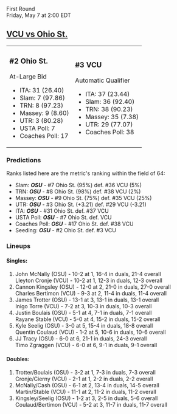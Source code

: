 First Round  
Friday, May 7 at 2:00 EDT
## [VCU vs Ohio St.](https://www.ncaa.com/game/5833396) 

<table><tr><td>  

### #2 Ohio St.  

At-Large Bid  
- ITA: 31 (26.40)  
- Slam: 7 (97.86)  
- TRN: 8 (97.23)  
- Massey: 9 (8.60)  
- UTR: 3 (80.28)  
- USTA Poll: 7  
- Coaches Poll: 17  

</td><td>  

### #3 VCU  

Automatic Qualifier  
- ITA: 37 (23.44)  
- Slam: 36 (92.40)  
- TRN: 38 (90.23)  
- Massey: 35 (7.38)  
- UTR: 29 (77.07)  
- Coaches Poll: 38  

</td></tr></table>  

 ### Predictions  

Ranks listed here are the metric's ranking within the field of 64:  
- Slam: ***OSU*** - #7 Ohio St. (95%) def. #36 VCU (5%)  
- TRN: ***OSU*** - #8 Ohio St. (98%) def. #38 VCU (2%)  
- Massey: ***OSU*** - #9 Ohio St. (75%) def. #35 VCU (25%)  
- UTR: ***OSU*** - #3 Ohio St. (+3.21) def. #29 VCU (-3.21)  
- ITA: ***OSU*** - #31 Ohio St. def. #37 VCU  
- USTA Poll: ***OSU*** - #7 Ohio St. def. VCU  
- Coaches Poll: ***OSU*** - #17 Ohio St. def. #38 VCU  
- Seeding: ***OSU*** - #2 Ohio St. def. #3 VCU  

 ### Lineups  

 #### Singles:  
1. John McNally (OSU) - 10-2 at 1, 16-4 in duals, 21-4 overall  
  Lleyton Cronje (VCU) - 10-2 at 1, 12-3 in duals, 12-3 overall
2. Cannon Kingsley (OSU) - 12-0 at 2, 21-0 in duals, 27-0 overall  
  Charles Bertimon (VCU) - 9-3 at 2, 11-4 in duals, 11-4 overall
3. James Trotter (OSU) - 13-1 at 3, 13-1 in duals, 13-1 overall  
  Inigo Torre (VCU) - 7-2 at 3, 10-3 in duals, 10-3 overall
4. Justin Boulais (OSU) - 5-1 at 4, 7-1 in duals, 7-1 overall  
  Rayane Stable (VCU) - 5-0 at 4, 15-2 in duals, 15-2 overall
5. Kyle Seelig (OSU) - 3-0 at 5, 15-4 in duals, 18-8 overall  
  Quentin Coulaud (VCU) - 1-2 at 5, 10-6 in duals, 10-6 overall
6. JJ Tracy (OSU) - 6-0 at 6, 21-1 in duals, 24-3 overall  
  Timo Zgraggen (VCU) - 6-0 at 6, 9-1 in duals, 9-1 overall

 #### Doubles:  
1. Trotter/Boulais (OSU) - 3-2 at 1, 7-3 in duals, 7-3 overall  
  Cronje/Cierny (VCU) - 2-1 at 1, 2-2 in duals, 2-2 overall
2. McNally/Cash (OSU) - 6-1 at 2, 13-4 in duals, 14-5 overall  
  Martin/Stable (VCU) - 11-1 at 2, 11-2 in duals, 11-2 overall
3. Kingsley/Seelig (OSU) - 1-2 at 3, 2-5 in duals, 5-6 overall  
  Coulaud/Bertimon (VCU) - 5-2 at 3, 11-7 in duals, 11-7 overall